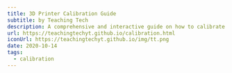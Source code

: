 ```yaml
---
title: 3D Printer Calibration Guide
subtitle: by Teaching Tech
description: A comprehensive and interactive guide on how to calibrate your 3d printer.
url: https://teachingtechyt.github.io/calibration.html
iconUrl: https://teachingtechyt.github.io/img/tt.png
date: 2020-10-14
tags:
  - calibration
---
```


